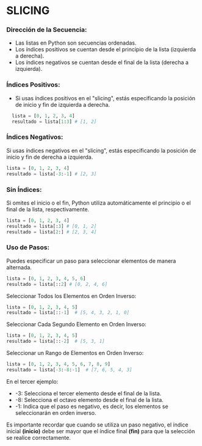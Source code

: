 # SLICING

### Dirección de la Secuencia:

- Las listas en Python son secuencias ordenadas.
- Los índices positivos se cuentan desde el principio de la lista (izquierda a derecha).
- Los índices negativos se cuentan desde el final de la lista (derecha a izquierda).

### Índices Positivos:

- Si usas índices positivos en el "slicing", estás especificando la posición de inicio y fin de izquierda a derecha.

```py
  lista = [0, 1, 2, 3, 4]
  resultado = lista[1:3] # [1, 2]
```

### Índices Negativos:

Si usas índices negativos en el "slicing", estás especificando la posición de inicio y fin de derecha a izquierda.

```py
lista = [0, 1, 2, 3, 4]
resultado = lista[-3:-1] # [2, 3]
```

### Sin Índices:

Si omites el inicio o el fin, Python utiliza automáticamente el principio o el final de la lista, respectivamente.

```py
lista = [0, 1, 2, 3, 4]
resultado = lista[:3] # [0, 1, 2]
resultado = lista[2:] # [2, 3, 4]
```

### Uso de Pasos:

Puedes especificar un paso para seleccionar elementos de manera alternada.

```py
lista = [0, 1, 2, 3, 4, 5, 6]
resultado = lista[::2] # [0, 2, 4, 6]
```

Seleccionar Todos los Elementos en Orden Inverso:

```py
lista = [0, 1, 2, 3, 4, 5]
resultado = lista[::-1]  # [5, 4, 3, 2, 1, 0]
```

Seleccionar Cada Segundo Elemento en Orden Inverso:

```py
lista = [0, 1, 2, 3, 4, 5]
resultado = lista[::-2]  # [5, 3, 1]
```

Seleccionar un Rango de Elementos en Orden Inverso:

```py
lista = [0, 1, 2, 3, 4, 5, 6, 7, 8, 9]
resultado = lista[-3:-8:-1]  # [7, 6, 5, 4, 3]
```

En el tercer ejemplo:

- -3: Selecciona el tercer elemento desde el final de la lista.
- -8: Selecciona el octavo elemento desde el final de la lista.
- -1: Indica que el paso es negativo, es decir, los elementos se seleccionarán en orden inverso.

Es importante recordar que cuando se utiliza un paso negativo, el índice inicial **(inicio)** debe ser mayor que el índice final **(fin)** para que la selección se realice correctamente.
